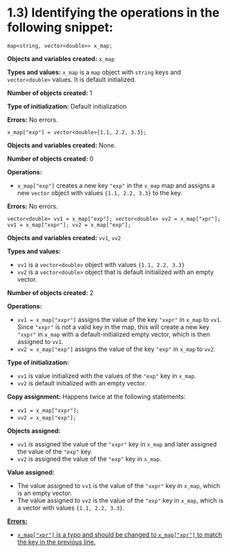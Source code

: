 # 1.3) Identifying the operations in the following snippet:

`map<string, vector<double>> x_map;`

**Objects and variables created:** `x_map`

**Types and values:** `x_map` is a `map` object with `string` keys and `vector<double>` values. It is default initialized.

**Number of objects created:** 1

**Type of initialization:** Default initialization

**Errors:** No errors.

`x_map["exp"] = vector<double>{1.1, 2.2, 3.3};`

**Objects and variables created:** None.

**Number of objects created:** 0

**Operations:**
- `x_map["exp"]` creates a new key `"exp"` in the `x_map` map and assigns a new `vector` object with values `{1.1, 2.2, 3.3}` to the key.

**Errors:** No errors.

`vector<double> vv1 = x_map["exp"];
vector<double> vv2 = x_map["xpr"];
vv1 = x_map["xxpr"];
vv2 = x_map["exp"];`

**Objects and variables created:** `vv1`, `vv2`

**Types and values:**
- `vv1` is a `vector<double>` object with values `{1.1, 2.2, 3.3}`
- `vv2` is a `vector<double>` object that is default initialized with an empty vector.

**Number of objects created:** 2

**Operations:**
- `vv1 = x_map["xxpr"]` assigns the value of the key `"xxpr"` in `x_map` to `vv1`. Since `"xxpr"` is not a valid key in the map, this will create a new key `"xxpr"` in `x_map` with a default-initialized empty vector, which is then assigned to `vv1`.
- `vv2 = x_map["exp"]` assigns the value of the key `"exp"` in `x_map` to `vv2`.

**Type of initialization:**
- `vv1` is value initialized with the values of the `"exp"` key in `x_map`.
- `vv2` is default initialized with an empty vector.

**Copy assignment:** Happens twice at the following statements:
- `vv1 = x_map["xxpr"];`
- `vv2 = x_map["exp"];`

**Objects assigned:**
- `vv1` is assigned the value of the `"xxpr"` key in `x_map` and later assigned the value of the `"exp"` key.
- `vv2` is assigned the value of the `"exp"` key in `x_map`.

**Value assigned:**
- The value assigned to `vv1` is the value of the `"xxpr"` key in `x_map`, which is an empty vector.
- The value assigned to `vv2` is the value of the `"exp"` key in `x_map`, which is a vector with values `{1.1, 2.2, 3.3}`.

<u>

**Errors:**
- `x_map["xpr"]` is a typo and should be changed to `x_map["xpr"]` to match the key in the previous line.

